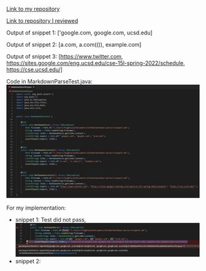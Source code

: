 [Link to my repository](https://github.com/nbilog/markdown-parser)

[Link to repository I reviewed](https://github.com/NLChung9/markdown-parser)

Output of snippet 1: ['google.com, google.com, ucsd.edu]

Output of snippet 2: [a.com, a.com(()), example.com]

Output of snippet 3: [https://www.twitter.com, https://sites.google.com/eng.ucsd.edu/cse-15l-spring-2022/schedule, https://cse.ucsd.edu/]

Code in MarkdownParseTest.java: ![junit](junittestss.JPG)

For my implementation:
* snippet 1: Test did not pass, ![mytest1](mytest1.JPG)
* snippet 2: 
